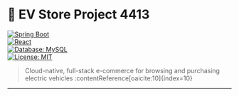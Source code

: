 # 🚗 EV Store Project 4413

[![Spring Boot](https://img.shields.io/badge/Backend-Spring%20Boot-brightgreen)](https://spring.io/projects/spring-boot)  
[![React](https://img.shields.io/badge/Frontend-React-blue)](https://reactjs.org/)  
[![Database: MySQL](https://img.shields.io/badge/Database-MySQL-blueviolet)](https://www.mysql.com/)  
[![License: MIT](https://img.shields.io/badge/License-MIT-yellow.svg)](https://opensource.org/licenses/MIT)  

> Cloud-native, full-stack e-commerce for browsing and purchasing electric vehicles :contentReference[oaicite:10]{index=10}

---

